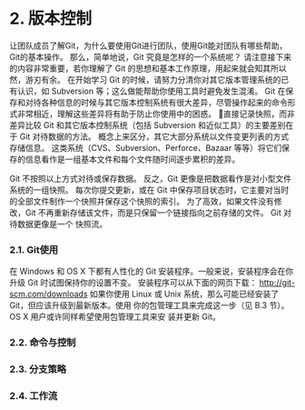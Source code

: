 # 2. 版本控制
让团队成员了解Git，为什么要使用Git进行团队，使用Git能对团队有哪些帮助，
Git的基本操作。
那么，简单地说，Git 究竟是怎样的一个系统呢？ 请注意接下来的内容非常重要，若你理解了 Git 的思想和基本工作原理，用起来就会知其所以然，游刃有余。 在开始学习 Git 的时候，请努力分清你对其它版本管理系统的已有认识，如 Subversion 等；这么做能帮助你使用工具时避免发生混淆。 Git 在保存和对待各种信息的时候与其它版本控制系统有很大差异，尽管操作起来的命令形式非常相近，理解这些差异将有助于防止你使用中的困惑。
直接记录快照，而非差异比较
Git 和其它版本控制系统（包括 Subversion 和近似工具）的主要差别在于 Git 对待数据的方法。 概念上来区分，其它大部分系统以文件变更列表的方式存储信息。 这类系统（CVS、Subversion、Perforce、Bazaar 等等）将它们保存的信息看作是一组基本文件和每个文件随时间逐步累积的差异。

Git 不按照以上方式对待或保存数据。 反之，Git 更像是把数据看作是对小型文件系统的一组快照。 每次你提交更新，或在 Git 中保存项目状态时，它主要对当时的全部文件制作一个快照并保存这个快照的索引。 为了高效，如果文件没有修改，Git 不再重新存储该文件，而是只保留一个链接指向之前存储的文件。 Git 对待数据更像是一个 快照流。
### 2.1. Git使用

在 Windows 和 OS X 下都有人性化的 Git 安装程序。一般来说，安装程序会在你升级 Git
时试图保持你的设置不变。
安装程序可以从下面的网页下载：
http://git-scm.com/downloads
如果你使用 Linux 或 Unix 系统，那么可能已经安装了 Git，但应该升级到最新版本。使用
你的包管理工具来完成这一步（见 B.3 节）。OS X 用户或许同样希望使用包管理工具来安
装并更新 Git。
### 2.2. 命令与控制
### 2.3. 分支策略
### 2.4. 工作流


